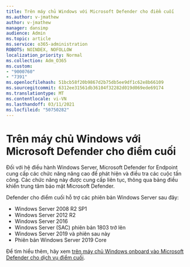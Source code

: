 ```yaml
---
title: Trên máy chủ Windows với Microsoft Defender cho điểm cuối
ms.author: v-jmathew
author: v-jmathew
manager: dansimp
audience: Admin
ms.topic: article
ms.service: o365-administration
ROBOTS: NOINDEX, NOFOLLOW
localization_priority: Normal
ms.collection: Adm_O365
ms.custom:
- "9000760"
- "7391"
ms.openlocfilehash: 51bcb58f20b9867d2b75db5ee9df1c62e8b66109
ms.sourcegitcommit: 6312ee31561db36104f32282d019d069ede69174
ms.translationtype: MT
ms.contentlocale: vi-VN
ms.lasthandoff: 03/11/2021
ms.locfileid: "50750282"
---
```

# <a name="onboard-a-windows-server-to-microsoft-defender-for-endpoint"></a>Trên máy chủ Windows với Microsoft Defender cho điểm cuối

Đối với hệ điều hành Windows Server, Microsoft Defender for Endpoint cung cấp các chức năng nâng cao để phát hiện và điều tra các cuộc tấn công. Các chức năng này được cung cấp liên tục, thông qua bảng điều khiển trung tâm bảo mật Microsoft Defender.

Defender cho điểm cuối hỗ trợ các phiên bản Windows Server sau đây:

- Windows Server 2008 R2 SP1
- Windows Server 2012 R2
- Windows Server 2016
- Windows Server (SAC) phiên bản 1803 trở lên
- Windows Server 2019 và phiên sau này
- Phiên bản Windows Server 2019 Core

Để tìm hiểu thêm, hãy xem [trên máy chủ Windows onboard vào Microsoft Defender cho dịch vụ điểm cuối](https://go.microsoft.com/fwlink/?linkid=2143627).
